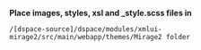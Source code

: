 **Place images, styles, xsl and _style.scss files in**
``` 
/[dspace-source]/dspace/modules/xmlui-mirage2/src/main/webapp/themes/Mirage2 folder
```
